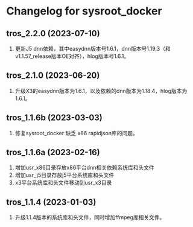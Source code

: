 # Changelog for sysroot_docker

tros_2.2.0 (2023-07-10)
------------------
1. 更新J5 dnn依赖，其中easydnn版本号1.6.1，dnn版本号1.19.3（和v1.1.57_release版本OE对齐），hlog版本号1.6.1。

tros_2.1.0 (2023-06-20)
------------------
1. 升级X3的easydnn版本为1.6.1，以及依赖的dnn版本为1.18.4，hlog版本为1.6.1。

tros_1.1.6b (2023-03-03)
------------------
1. 修复sysroot_docker 缺乏 x86 rapidjson库的问题。

tros_1.1.6a (2023-02-16)
------------------
1. 增加usr_x86目录存放x86平台dnn相关依赖系统库和头文件
2. 增加usr_j5目录存放j5平台系统库和头文件
3. x3平台系统库和头文件移动到usr_x3目录

tros_1.1.4 (2023-01-03)
------------------
1. 升级1.1.4版本的系统库和头文件，同时增加ffmpeg库相关文件。
